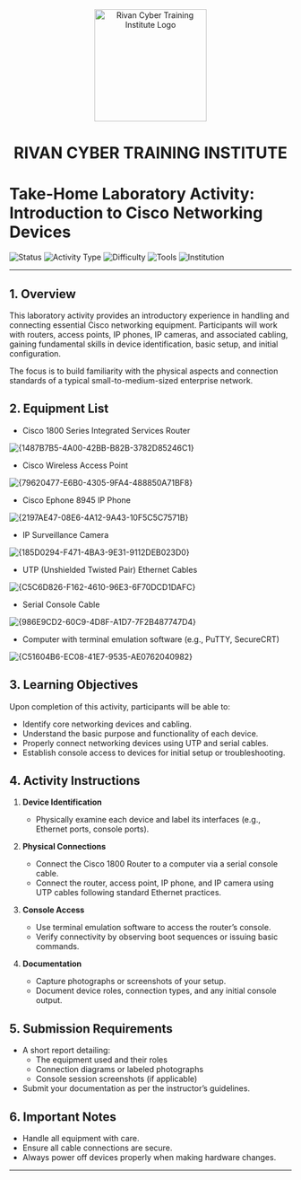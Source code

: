 <div align="center">
  <img src="https://github.com/user-attachments/assets/e4d90e60-ee23-4e28-b9c1-ab35e68fed13" alt="Rivan Cyber Training Institute Logo" width="200">
  <h1>RIVAN CYBER TRAINING INSTITUTE</h1>
</div>

# Take-Home Laboratory Activity: Introduction to Cisco Networking Devices

![Status](https://img.shields.io/badge/Status-Active-brightgreen)
![Activity Type](https://img.shields.io/badge/Type-Laboratory-blue)
![Difficulty](https://img.shields.io/badge/Difficulty-Intermediate-lightgrey)
![Tools](https://img.shields.io/badge/Tools-Cisco%20Devices%2C%20PuTTY%2C%20SecureCRT-important)
![Institution](https://img.shields.io/badge/Institution-Rivan%20Cyber%20Training%20Institute-yellow)

---

## 1. Overview

This laboratory activity provides an introductory experience in handling and connecting essential Cisco networking equipment. Participants will work with routers, access points, IP phones, IP cameras, and associated cabling, gaining fundamental skills in device identification, basic setup, and initial configuration.

The focus is to build familiarity with the physical aspects and connection standards of a typical small-to-medium-sized enterprise network.

## 2. Equipment List

- Cisco 1800 Series Integrated Services Router

![{1487B7B5-4A00-42BB-B82B-3782D85246C1}](https://github.com/user-attachments/assets/f6fe4eb0-ce41-4d2f-a479-b067a8be5497)

- Cisco Wireless Access Point
  
![{79620477-E6B0-4305-9FA4-488850A71BF8}](https://github.com/user-attachments/assets/54e9b28d-8661-4ae7-a619-70934559dfb6)

- Cisco Ephone 8945 IP Phone
  
![{2197AE47-08E6-4A12-9A43-10F5C5C7571B}](https://github.com/user-attachments/assets/728cc0a5-c98d-4d16-97e2-906329eea0c2)

- IP Surveillance Camera

![{185D0294-F471-4BA3-9E31-9112DEB023D0}](https://github.com/user-attachments/assets/db792598-4a71-4f99-be99-673f39ddda3a)


- UTP (Unshielded Twisted Pair) Ethernet Cables

![{C5C6D826-F162-4610-96E3-6F70DCD1DAFC}](https://github.com/user-attachments/assets/696bacce-d575-4dbb-8c8a-debc30d79bd4)


- Serial Console Cable

![{986E9CD2-60C9-4D8F-A1D7-7F2B487747D4}](https://github.com/user-attachments/assets/6ff6c8ff-c67b-4244-8f47-80cfa8379faf)


- Computer with terminal emulation software (e.g., PuTTY, SecureCRT)

![{C51604B6-EC08-41E7-9535-AE0762040982}](https://github.com/user-attachments/assets/f4238eb0-c783-4fb8-bc7d-db2ec36fbc68)


## 3. Learning Objectives

Upon completion of this activity, participants will be able to:

- Identify core networking devices and cabling.
- Understand the basic purpose and functionality of each device.
- Properly connect networking devices using UTP and serial cables.
- Establish console access to devices for initial setup or troubleshooting.

## 4. Activity Instructions

1. **Device Identification**  
   - Physically examine each device and label its interfaces (e.g., Ethernet ports, console ports).

2. **Physical Connections**  
   - Connect the Cisco 1800 Router to a computer via a serial console cable.
   - Connect the router, access point, IP phone, and IP camera using UTP cables following standard Ethernet practices.

3. **Console Access**  
   - Use terminal emulation software to access the router’s console.
   - Verify connectivity by observing boot sequences or issuing basic commands.

4. **Documentation**  
   - Capture photographs or screenshots of your setup.
   - Document device roles, connection types, and any initial console output.

## 5. Submission Requirements

- A short report detailing:
  - The equipment used and their roles
  - Connection diagrams or labeled photographs
  - Console session screenshots (if applicable)
- Submit your documentation as per the instructor’s guidelines.

## 6. Important Notes

- Handle all equipment with care.
- Ensure all cable connections are secure.
- Always power off devices properly when making hardware changes.

---
